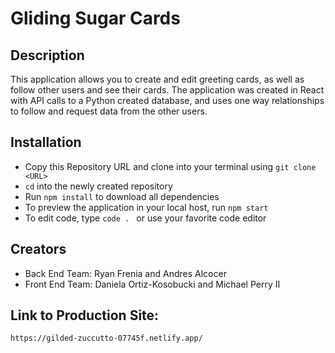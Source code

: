 # Gliding Sugar Cards

## Description 

This application allows you to create and edit greeting cards, as well as follow other users and see their cards. The application was created in React with API calls to a Python created database, and uses one way relationships to follow and request data from the other users. 

## Installation 
- Copy this Repository URL and clone into your terminal using ``git clone <URL>`` 
- ``cd`` into the newly created repository 
- Run ``npm install`` to download all dependencies
- To preview the application in your local host, run ``npm start``
- To edit code, type ``code . `` or use your favorite code editor

## Creators
- Back End Team: Ryan Frenia and Andres Alcocer
- Front End Team: Daniela Ortiz-Kosobucki and Michael Perry II

## Link to Production Site: 
`` https://gilded-zuccutto-07745f.netlify.app/ ``


